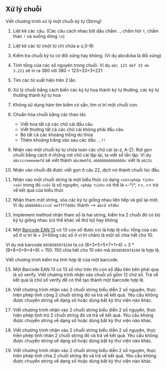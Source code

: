 ## Xử lý chuỗi

Viết chương trình xử lý một chuổi ký tự (String)

1. Liệt kê các câu. (Các câu cách nhau bởi dấu chấm `.`, chấm hỏi `?`, chấm than `!` và xuống dòng `\n`)

2. Liệt kê các từ (một từ chỉ chứa a-z,0-9)

3. Kiểm tra chuỗi ký tự có đối xứng hay không. (Ví dụ abcdcba là đối xứng)

4. Tính tổng của các số nguyên trong chuỗi. Ví dụ `abc 123 def 33 mn 3.221` sẽ in ra 380 với 380 = 123+33+3+221

5. Tìm các từ xuất hiện trên 2 lần.

6. Xử lý chuỗi bằng cách biến các ký tự hoa thành ký tự thường, các ký tự thường thành ký tự hoa

7. Không sử dụng hàm tìm kiếm có sẵn, tìm vị trí một chuỗi con.

8. Chuẩn hóa chuỗi bằng các thao tác
    - Viết hoa tất cả các chữ cái đầu câu
    - Viết thường tất cả các chữ cái không phải đầu câu
    - Bỏ tất cả các khoảng trống dư thừa
    - Thêm khoảng trắng vào sau các dấu `.,?!`

9. Nhận vào một chuổi ký tự chứa toàn các chữ cái (a-z, A-Z). Rút gọn chuỗi bằng cách ở những nơi chữ cái lặp lại, ta viết số lần lặp. Ví dụ `abcccceeeeeefd` sẽ viết thành `abc4e6fd`, `abbbbbbbbbbbbbc` viết là `ab13c`

10. Nhận vào chuổi đã được viết gọn ở câu 22, dịch nó thành chuỗi lúc đầu.

11. Nhận vào một chuổi string là một biểu thức có dạng `<số><phép tính><số>` trong đó `<số>` là số nguyên, `<phép tính>` có thể là +-*/^, >>, << trả về kết quả của biểu thức

12. Nhận tham một string, xóa các ký tự giống nhau liên tiếp và giữ lại một. 
    Ví dụ `abbbbbbccccd eeffffddbc` thành --> `abcd efdbc`

13. Implement method nhận tham số là hai string, kiểm tra 2 chuỗi đó có bộ ký tự giống nhau (có thể khác về thứ tự) hay không

14. Một [Barcode EAN 13](https://vi.wikipedia.org/wiki/EAN-13) có 13 con số được coi là hợp lệ nếu: tổng của các số ở vị trí lẻ + 3*(tổng các số ở vị trí chẳn) là một số chia hết cho 10.

Ví dụ mã barcode `8938505974194` ta có (8+3+5+5+7+1+4) + 3 * (9+8+0+9+4+9) = 150. 150 chia hết cho 10 nên mã `8938505974194` là hợp lệ.

Viết chương trình kiểm tra tính hợp lệ của một barcode.

15. Một Barcode EAN 13 có 13 số như trên thì con số đầu tiên bên phải qua là số verify. Viết chương trình nhận vào chuỗi số gồm 12 chữ số. Trả về kết quả là chữ số verify để có thể tạo thành một barcode hợp lệ.

16. Viết chương trình nhận vào 2 chuổi string biểu diễn 2 số nguyên, thực hiện phép tính cộng 2 chuổi string đó và trả về kết quả. Yêu cầu không được chuyển string về dạng số hoặc dùng bất kỳ thư viện nào khác.

17. Viết chương trình nhận vào 2 chuổi string biểu diễn 2 số nguyên, thực hiện phép tính trừ 2 chuổi string đó và trả về kết quả. Yêu cầu không được chuyển string về dạng số hoặc dùng bất kỳ thư viện nào khác.

18. Viết chương trình nhận vào 2 chuổi string biểu diễn 2 số nguyên, thực hiện phép tính nhân 2 chuổi string đó và trả về kết quả. Yêu cầu không được chuyển string về dạng số hoặc dùng bất kỳ thư viện nào khác.

19. Viết chương trình nhận vào 2 chuổi string biểu diễn 2 số nguyên, thực hiện phép tính chia 2 chuổi string đó và trả về kết quả. Yêu cầu không được chuyển string về dạng số hoặc dùng bất kỳ thư viện nào khác.

